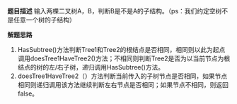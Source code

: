 **题目描述**
输入两棵二叉树A，B，判断B是不是A的子结构。（ps：我们约定空树不是任意一个树的子结构）

**解题思路**
1. HasSubtree()方法判断Tree1和Tree2的根结点是否相同，相同则以此为起点调用doesTree1HaveTree2()方法；不相同则判断Tree2是否为以当前节点为根结点的树的左/右子树，递归调用HasSubtree()方法。
2. doesTree1HaveTree2（）方法判断当前传入的子树节点是否相同，如果节点相同则递归调用该方法继续判断左右节点是否相同；如果节点不相同，则返回false。
